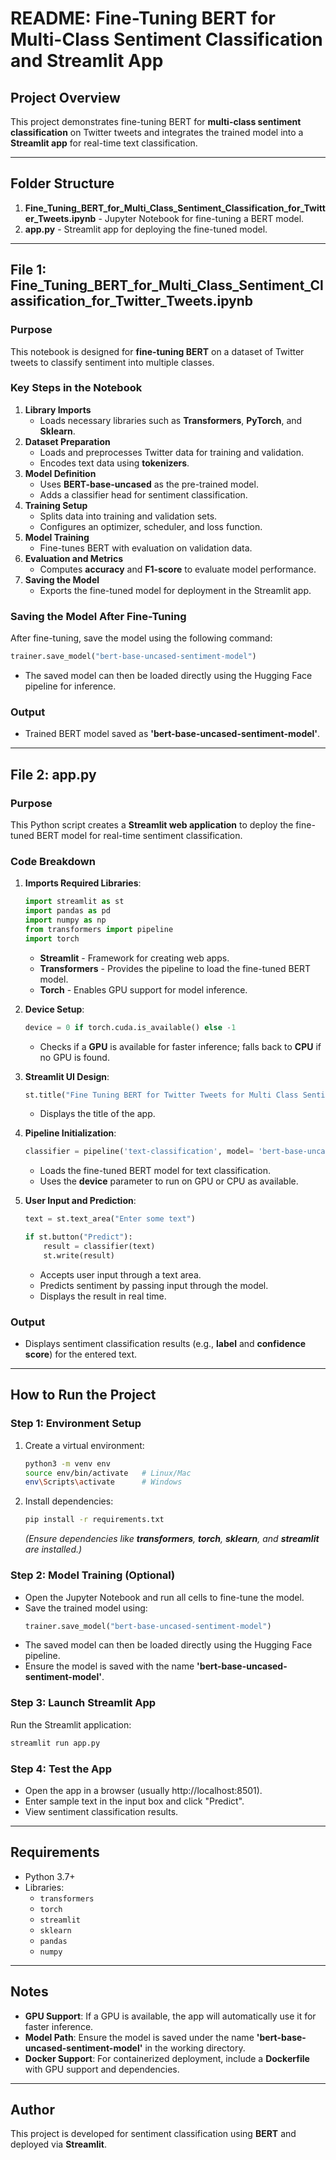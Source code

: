 # README: Fine-Tuning BERT for Multi-Class Sentiment Classification and Streamlit App

## **Project Overview**
This project demonstrates fine-tuning BERT for **multi-class sentiment classification** on Twitter tweets and integrates the trained model into a **Streamlit app** for real-time text classification.

---

## **Folder Structure**
1. **Fine_Tuning_BERT_for_Multi_Class_Sentiment_Classification_for_Twitter_Tweets.ipynb** - Jupyter Notebook for fine-tuning a BERT model.
2. **app.py** - Streamlit app for deploying the fine-tuned model.

---

## **File 1: Fine_Tuning_BERT_for_Multi_Class_Sentiment_Classification_for_Twitter_Tweets.ipynb**

### **Purpose**
This notebook is designed for **fine-tuning BERT** on a dataset of Twitter tweets to classify sentiment into multiple classes.

### **Key Steps in the Notebook**
1. **Library Imports**
   - Loads necessary libraries such as **Transformers**, **PyTorch**, and **Sklearn**.
2. **Dataset Preparation**
   - Loads and preprocesses Twitter data for training and validation.
   - Encodes text data using **tokenizers**.
3. **Model Definition**
   - Uses **BERT-base-uncased** as the pre-trained model.
   - Adds a classifier head for sentiment classification.
4. **Training Setup**
   - Splits data into training and validation sets.
   - Configures an optimizer, scheduler, and loss function.
5. **Model Training**
   - Fine-tunes BERT with evaluation on validation data.
6. **Evaluation and Metrics**
   - Computes **accuracy** and **F1-score** to evaluate model performance.
7. **Saving the Model**
   - Exports the fine-tuned model for deployment in the Streamlit app.

### **Saving the Model After Fine-Tuning**
After fine-tuning, save the model using the following command:
```python
trainer.save_model("bert-base-uncased-sentiment-model")
```
- The saved model can then be loaded directly using the Hugging Face pipeline for inference.

### **Output**
- Trained BERT model saved as **'bert-base-uncased-sentiment-model'**.

---

## **File 2: app.py**

### **Purpose**
This Python script creates a **Streamlit web application** to deploy the fine-tuned BERT model for real-time sentiment classification.

### **Code Breakdown**

1. **Imports Required Libraries**:
   ```python
   import streamlit as st
   import pandas as pd
   import numpy as np
   from transformers import pipeline
   import torch
   ```
   - **Streamlit** - Framework for creating web apps.
   - **Transformers** - Provides the pipeline to load the fine-tuned BERT model.
   - **Torch** - Enables GPU support for model inference.

2. **Device Setup**:
   ```python
   device = 0 if torch.cuda.is_available() else -1
   ```
   - Checks if a **GPU** is available for faster inference; falls back to **CPU** if no GPU is found.

3. **Streamlit UI Design**:
   ```python
   st.title("Fine Tuning BERT for Twitter Tweets for Multi Class Sentiment Classification")
   ```
   - Displays the title of the app.

4. **Pipeline Initialization**:
   ```python
   classifier = pipeline('text-classification', model= 'bert-base-uncased-sentiment-model', device=device)
   ```
   - Loads the fine-tuned BERT model for text classification.
   - Uses the **device** parameter to run on GPU or CPU as available.

5. **User Input and Prediction**:
   ```python
   text = st.text_area("Enter some text")

   if st.button("Predict"):
       result = classifier(text)
       st.write(result)
   ```
   - Accepts user input through a text area.
   - Predicts sentiment by passing input through the model.
   - Displays the result in real time.

### **Output**
- Displays sentiment classification results (e.g., **label** and **confidence score**) for the entered text.

---

## **How to Run the Project**

### **Step 1: Environment Setup**
1. Create a virtual environment:
   ```bash
   python3 -m venv env
   source env/bin/activate   # Linux/Mac
   env\Scripts\activate      # Windows
   ```

2. Install dependencies:
   ```bash
   pip install -r requirements.txt
   ```
   *(Ensure dependencies like **transformers**, **torch**, **sklearn**, and **streamlit** are installed.)*

### **Step 2: Model Training (Optional)**
- Open the Jupyter Notebook and run all cells to fine-tune the model.
- Save the trained model using:
  ```python
  trainer.save_model("bert-base-uncased-sentiment-model")
  ```
- The saved model can then be loaded directly using the Hugging Face pipeline.
- Ensure the model is saved with the name **'bert-base-uncased-sentiment-model'**.

### **Step 3: Launch Streamlit App**
Run the Streamlit application:
```bash
streamlit run app.py
```

### **Step 4: Test the App**
- Open the app in a browser (usually http://localhost:8501).
- Enter sample text in the input box and click "Predict".
- View sentiment classification results.

---

## **Requirements**
- Python 3.7+
- Libraries:
  - `transformers`
  - `torch`
  - `streamlit`
  - `sklearn`
  - `pandas`
  - `numpy`

---

## **Notes**
- **GPU Support**: If a GPU is available, the app will automatically use it for faster inference.
- **Model Path**: Ensure the model is saved under the name **'bert-base-uncased-sentiment-model'** in the working directory.
- **Docker Support**: For containerized deployment, include a **Dockerfile** with GPU support and dependencies.

---

## **Author**
This project is developed for sentiment classification using **BERT** and deployed via **Streamlit**.


